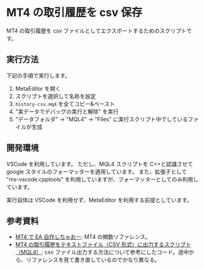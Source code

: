 # MT4 の取引履歴を csv 保存

MT4 の取引履歴を csv ファイルとしてエクスポートするためのスクリプトです。

## 実行方法

下記の手順で実行します。

1. MetaEditor を開く
1. スクリプトを選択して名称を設定
1. `history-csv.mq4` を全てコピー&ペースト
1. "実データでデバッグの実行と解除" を実行
1. "データフォルダ" -> "MQL4" -> "Files" に実行スクリプト中でしているファイルが生成

## 開発環境

VSCode を利用しています。
ただし、MQL4 スクリプトを C++と認識させて google スタイルのフォーマッターを適用しています。
また、拡張子として "ms-vscode.cpptools" を利用していますが、フォーマッターとしてのみ利用しています。

実行自体は VSCode を利用せず、MetaEditor を利用する前提としています。

## 参考資料

- [MT4 で EA 自作しちゃおー](https://yukifx.web.fc2.com/sub/reference/00_root/cone/ref_root.html): MT4 の関数リファレンス。
- [MT4 の取引履歴をテキストファイル（CSV 形式）に出力するスクリプト（MQL4）](https://lawn-tech.jp/order_history.html): csv ファイル出力する方法について参考にしたコード。途中から、リファレンスを見て書き直しているのでかなり異なる。
